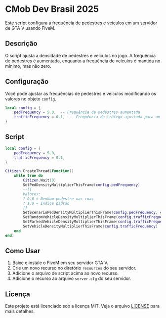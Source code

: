 # CMob Dev Brasil 2025

Este script configura a frequência de pedestres e veículos em um servidor de GTA V usando FiveM. 

## Descrição

O script ajusta a densidade de pedestres e veículos no jogo. A frequência de pedestres é aumentada, enquanto a frequência de veículos é mantida no mínimo, mas não zero.

## Configuração

Você pode ajustar as frequências de pedestres e veículos modificando os valores no objeto `config`.

```lua
local config = {
    pedFrequency = 5.0,  -- Frequência de pedestres aumentada
    trafficFrequency = 0.1,  -- Frequência de tráfego ajustada para um valor mínimo, mas não zero
}
```

## Script

```lua
local config = {
    pedFrequency = 5.0,
    trafficFrequency = 0.1,
}

Citizen.CreateThread(function()
    while true do
        Citizen.Wait(0)
        SetPedDensityMultiplierThisFrame(config.pedFrequency) 
        --[[ 
        Valores:  
        ? 0.0 = Nenhum pedestre nas ruas  
        ? 1.0 = Índice padrão  
        ]]
        SetScenarioPedDensityMultiplierThisFrame(config.pedFrequency, config.pedFrequency)
        SetRandomVehicleDensityMultiplierThisFrame(config.trafficFrequency)
        SetParkedVehicleDensityMultiplierThisFrame(config.trafficFrequency)
        SetVehicleDensityMultiplierThisFrame(config.trafficFrequency)
    end 
end)
```

## Como Usar

1. Baixe e instale o FiveM em seu servidor GTA V.
2. Crie um novo recurso no diretório `resources` do seu servidor.
3. Adicione o arquivo de script acima ao novo recurso.
4. Adicione o recurso ao arquivo `server.cfg` do seu servidor.

## Licença

Este projeto está licenciado sob a licença MIT. Veja o arquivo [LICENSE](LICENSE) para mais detalhes.
